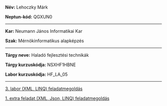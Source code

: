 **Név:** Lehoczky Márk

**Neptun-kód:** QGXUN0

***

**Kar:** Neumann János Informatikai Kar

**Szak:** Mérnökinformatikus alapképzés

***

**Tárgy neve:** Haladó fejlesztési technikák

**Tárgy kurzuskódja:** NSXHF1HBNE

**Labor kurzuskódja:** HF_LA_05

***
[3. labor (XML, LINQ) feladatmegoldás](Labor03.cs)

[1. extra feladat (XML, Json, LINQ) feladatmegoldás](Extra01.cs)
